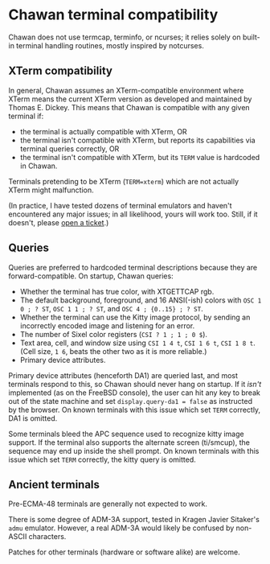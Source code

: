 <!-- MANON
% CHA-TERMINAL 7
MANOFF -->

# Chawan terminal compatibility

Chawan does not use termcap, terminfo, or ncurses; it relies solely
on built-in terminal handling routines, mostly inspired by notcurses.

## XTerm compatibility

In general, Chawan assumes an XTerm-compatible environment where XTerm
means the current XTerm version as developed and maintained by Thomas E.
Dickey.  This means that Chawan is compatible with any given terminal
if:

* the terminal is actually compatible with XTerm, OR
* the terminal isn't compatible with XTerm, but reports its capabilities
  via terminal queries correctly, OR
* the terminal isn't compatible with XTerm, but its `TERM` value is
  hardcoded in Chawan.

Terminals pretending to be XTerm (`TERM=xterm`) which are not actually
XTerm might malfunction.

(In practice, I have tested dozens of terminal emulators and haven't
encountered any major issues; in all likelihood, yours will work too.
Still, if it doesn't, please
[open a ticket](https://todo.sr.ht/~bptato/chawan).)

## Queries

Queries are preferred to hardcoded terminal descriptions because they
are forward-compatible.  On startup, Chawan queries:

* Whether the terminal has true color, with XTGETTCAP rgb.
* The default background, foreground, and 16 ANSI(-ish) colors with
  `OSC 1 0 ; ? ST`, `OSC 1 1 ; ? ST`, and `OSC 4 ; {0..15} ; ? ST`.
* Whether the terminal can use the Kitty image protocol, by sending an
  incorrectly encoded image and listening for an error.
* The number of Sixel color registers (`CSI ? 1 ; 1 ; 0 $`).
* Text area, cell, and window size using `CSI 1 4 t`, `CSI 1 6 t`,
  `CSI 1 8 t`.  (Cell size, `1 6`, beats the other two as it is more
  reliable.)
* Primary device attributes.

Primary device attributes (henceforth DA1) are queried last, and most
terminals respond to this, so Chawan should never hang on startup.
If it *isn't* implemented (as on the FreeBSD console), the user can hit
any key to break out of the state machine and set `display.query-da1 =
false` as instructed by the browser.  On known terminals with this issue
which set `TERM` correctly, DA1 is omitted.

Some terminals bleed the APC sequence used to recognize kitty image
support.  If the terminal also supports the alternate screen (ti/smcup),
the sequence may end up inside the shell prompt.  On known terminals
with this issue which set `TERM` correctly, the kitty query is omitted.

## Ancient terminals

Pre-ECMA-48 terminals are generally not expected to work.

There is some degree of ADM-3A support, tested in Kragen Javier
Sitaker's `admu` emulator.  However, a real ADM-3A would likely be
confused by non-ASCII characters.

Patches for other terminals (hardware or software alike) are welcome.

<!-- MANON

## See also

**cha**(1)
MANOFF -->
